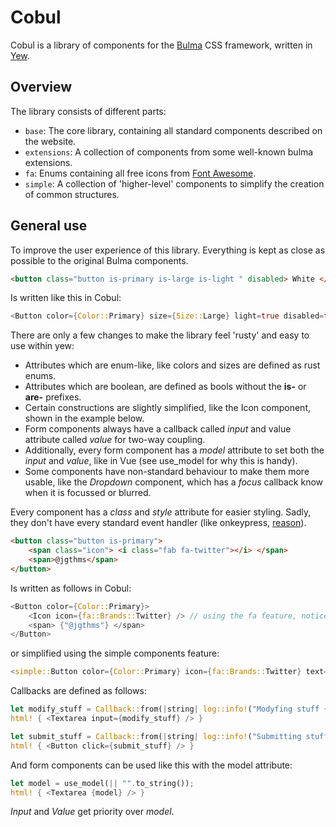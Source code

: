 # Cobul

Cobul is a library of components for the [Bulma](https://bulma.io/) CSS framework, written in [Yew](https://yew.rs/).

## Overview

The library consists of different parts:

- `base`: The core library, containing all standard components described on the website.
- `extensions`: A collection of components from some well-known bulma extensions.
- `fa`: Enums containing all free icons from [Font Awesome](https://fontawesome.com/).
- `simple`: A collection of 'higher-level' components to simplify the creation of common structures.

## General use

To improve the user experience of this library. Everything is kept as close as possible to the original Bulma
components.

```html
<button class="button is-primary is-large is-light " disabled> White </button
```

Is written like this in Cobul:

```rust
<Button color={Color::Primary} size={Size::Large} light=true disabled=true> {"White"} </Button>
```

There are only a few changes to make the library feel 'rusty' and easy to use within yew:

- Attributes which are enum-like, like colors and sizes are defined as rust enums.
- Attributes which are boolean, are defined as bools without the **is-** or **are-** prefixes.
- Certain constructions are slightly simplified, like the Icon component, shown in the example below.
- Form components always have a callback called *input* and value attribute called *value* for two-way coupling.
- Additionally, every form component has a *model* attribute to set both the *input* and *value*, like in Vue (see
  use_model for why this is handy).
- Some components have non-standard behaviour to make them more usable, like the *Dropdown* component, which has a
  *focus* callback know when it is focussed or blurred.

Every component has a *class* and *style* attribute for easier styling.
Sadly, they don't have every standard event handler (like
onkeypress, [reason](https://github.com/yewstack/yew/issues/1533)).

```html
<button class="button is-primary">
    <span class="icon"> <i class="fab fa-twitter"></i> </span>
    <span>@jgthms</span>
</button>
```

Is written as follows in Cobul:

```rust
<Button color={Color::Primary}>
    <Icon icon={fa::Brands::Twitter} /> // using the fa feature, notice the missing <i> tag
    <span> {"@jgthms"} </span>
</Button>
```

or simplified using the simple components feature:

```rust
<simple::Button color={Color::Primary} icon={fa::Brands::Twitter} text={"@jgthms"} />
```

Callbacks are defined as follows:

```rust
let modify_stuff = Callback::from(|string| log::info!("Modyfing stuff {string}"));
html! { <Textarea input={modify_stuff} /> }

```

```rust
let submit_stuff = Callback::from(|string| log::info!("Submitting stuff {string}"));
html! { <Button click={submit_stuff} /> }
```

And form components can be used like this with the model attribute:

```rust
let model = use_model(|| "".to_string());
html! { <Textarea {model} /> }
```

*Input* and *Value* get priority over *model*.
